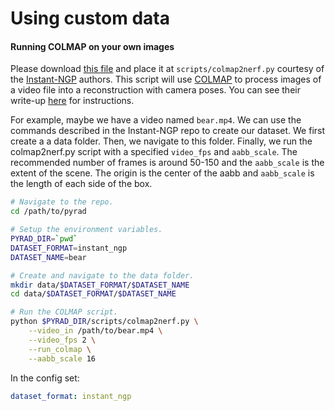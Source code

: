 # Using custom data

#### Running COLMAP on your own images

Please download [this file](https://github.com/NVlabs/instant-ngp/blob/07d8e2ca7232f97397ab73af9b56c7db639d3445/scripts/colmap2nerf.py) and place it at `scripts/colmap2nerf.py` courtesy of the [Instant-NGP](https://github.com/NVlabs/instant-ngp) authors. This script will use [COLMAP](https://github.com/colmap/colmap) to process images of a video file into a reconstruction with camera poses. You can see their write-up [here](https://github.com/NVlabs/instant-ngp/blob/master/docs/nerf_dataset_tips.md) for instructions.

For example, maybe we have a video named `bear.mp4`. We can use the commands described in the Instant-NGP repo to create our dataset. We first create a a data folder. Then, we navigate to this folder. Finally, we run the colmap2nerf.py script with a specified `video_fps` and `aabb_scale`. The recommended number of frames is around 50-150 and the `aabb_scale` is the extent of the scene. The origin is the center of the aabb and `aabb_scale` is the length of each side of the box.

```bash
# Navigate to the repo.
cd /path/to/pyrad

# Setup the environment variables.
PYRAD_DIR=`pwd`
DATASET_FORMAT=instant_ngp
DATASET_NAME=bear

# Create and navigate to the data folder.
mkdir data/$DATASET_FORMAT/$DATASET_NAME
cd data/$DATASET_FORMAT/$DATASET_NAME

# Run the COLMAP script.
python $PYRAD_DIR/scripts/colmap2nerf.py \
    --video_in /path/to/bear.mp4 \
    --video_fps 2 \
    --run_colmap \
    --aabb_scale 16
```

In the config set:
```yaml
dataset_format: instant_ngp
```